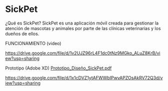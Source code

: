 # SickPet
¿Qué es SickPet?
SickPet es una aplicación móvil creada para gestionar la atención de mascotas y animales por parte de las clínicas veterinarias y los dueños de ellos.

FUNCIONAMIENTO (video)

https://drive.google.com/file/d/1v2UJZ96rL4F1dc0tNz9MGko_ALuZ8KrB/view?usp=sharing

Prototipo (Adobe XD) [Prototipo_Diseño_SickPet.pdf](https://github.com/Cesar001-co/SickPetCode/files/12823140/SickPet.pdf)

https://drive.google.com/file/d/1x1cDVZ1ytAFWWbIPwvAPZOsAkRV72Q3d/view?usp=sharing



